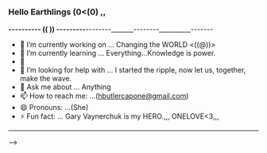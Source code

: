 ### Hello Earthlings  (0<(0) ,,
________----------     ((  )) ---------_________--------________--------__________-------
- 🔭 I’m currently working on ... Changing the WORLD  <((@))>                             
- 🌱 I’m currently learning ... Everything...Knowledge is power.      
- 👯     
- 🤔 I’m looking for help with ... I started the ripple, now let us, together, make the wave.                               
- 💬 Ask me about ... Anything                                                           
- 📫 How to reach me: ...(hbutlercapone@gmail.com)                                          
- 😄 Pronouns: ...(She)                                                                   
- ⚡ Fun fact: ... Gary Vaynerchuk is my HERO.,,, ONELOVE<3,,,                          
 ________________________________________________________________________________________                                                                                        
-->
